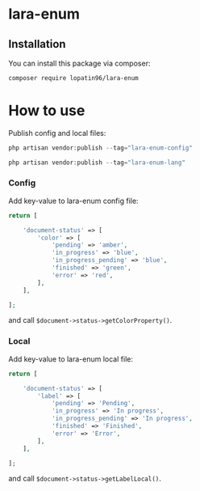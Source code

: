 # lara-enum

## Installation

You can install this package via composer:

```bash
composer require lopatin96/lara-enum
```

# How to use
Publish config and local files:

```php
php artisan vendor:publish --tag="lara-enum-config"
```

```php
php artisan vendor:publish --tag="lara-enum-lang"
```

### Config
Add key-value to lara-enum config file:
```php
return [

    'document-status' => [
        'color' => [
            'pending' => 'amber',
            'in_progress' => 'blue',
            'in_progress_pending' => 'blue',
            'finished' => 'green',
            'error' => 'red',
        ],
    ],

];
```

and call `$document->status->getColorProperty()`.

### Local
Add key-value to lara-enum local file:
```php
return [

    'document-status' => [
        'label' => [
            'pending' => 'Pending',
            'in_progress' => 'In progress',
            'in_progress_pending' => 'In progress',
            'finished' => 'Finished',
            'error' => 'Error',
        ],
    ],

];
```

and call `$document->status->getLabelLocal()`.
